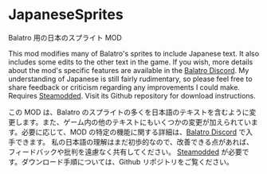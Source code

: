 # JapaneseSprites
Balatro 用の日本のスプライト MOD

This mod modifies many of Balatro's sprites to include Japanese text. It also includes some edits to the other text in the game. If you wish, more details about the mod's specific features are available in the [Balatro Discord](https://discord.gg/balatro).
My understanding of Japanese is still fairly rudimentary, so please feel free to share feedback or criticism regarding any improvements I could make.
Requires [Steamodded](https://github.com/Steamopollys/Steamodded). Visit its Github repository for download instructions.

この MOD は、Balatro のスプライトの多くを日本語のテキストを含むように変更します。また、ゲーム内の他のテキストにもいくつかの変更が加えられています。必要に応じて、MOD の特定の機能に関する詳細は、[Balatro Discord](https://discord.gg/balatro) で入手できます。
私の日本語の理解はまだ初歩的なので、改善できる点があれば、フィードバックや批判を遠慮なく共有してください。
[Steamodded](https://github.com/Steamopollys/Steamodded) が必要です。ダウンロード手順については、Github リポジトリをご覧ください。
